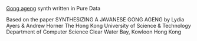 [Gong ageng] synth written in Pure Data

Based on the paper SYNTHESIZING A JAVANESE GONG AGENG by Lydia Ayers & Andrew Horner
The Hong Kong University of Science & Technology 
Department of Computer Science 
Clear Water Bay, Kowloon 
Hong Kong 
 
[Gong ageng]: http://en.wikipedia.org/wiki/Gong_ageng 
